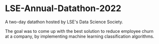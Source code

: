 # LSE-Annual-Datathon-2022


A two-day datathon hosted by LSE's Data Science Society.


The goal was to come up with the best solution to reduce employee churn at a company, by implementing machine learning classification algorithms.
